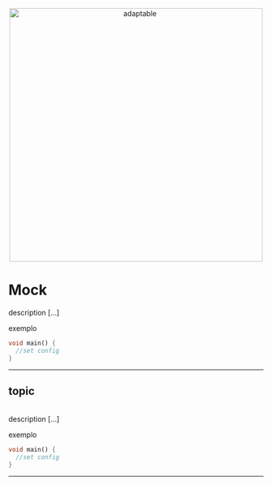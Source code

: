 <p align="center">
   <img src="https://user-images.githubusercontent.com/66264766/157141908-c8a760f7-6e13-4046-90f6-9243f698062b.png" alt="adaptable" width="500"/>
</p>

# Mock

description [...]

exemplo

```dart
void main() {
  //set config
}
```
---
## topic
<br>
description [...]

<br>

exemplo

```dart
void main() {
  //set config
}

```
---

